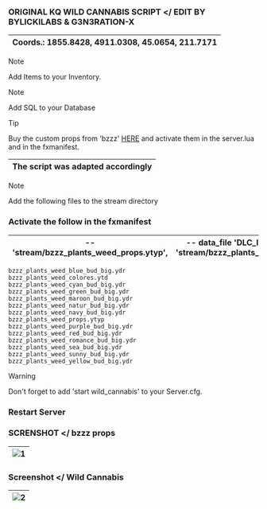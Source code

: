 ### ORIGINAL KQ WILD CANNABIS SCRIPT </ EDIT BY BYLICKILABS & G3N3RATION-X
|Coords.: 1855.8428, 4911.0308, 45.0654, 211.7171|
|---|

> [!NOTE]
> Add Items to your Inventory.

> [!NOTE]
> Add SQL to your Database

> [!TIP]
> Buy the custom props from 'bzzz' <a href="https://bzzz.tebex.io/package/5954200"> HERE</a>
and activate them in the server.lua and in the fxmanifest.

|The script was adapted accordingly|
|---|


> [!NOTE]
> Add the following files to the stream directory

### Activate the follow in the fxmanifest

| -- 'stream/bzzz_plants_weed_props.ytyp',| -- data_file 'DLC_ITYP_REQUEST' 'stream/bzzz_plants_weed_props.ytyp' |
|---|---|

```yarn
bzzz_plants_weed_blue_bud_big.ydr
bzzz_plants_weed_colores.ytd
bzzz_plants_weed_cyan_bud_big.ydr
bzzz_plants_weed_green_bud_big.ydr
bzzz_plants_weed_maroon_bud_big.ydr
bzzz_plants_weed_natur_bud_big.ydr
bzzz_plants_weed_navy_bud_big.ydr
bzzz_plants_weed_props.ytyp
bzzz_plants_weed_purple_bud_big.ydr
bzzz_plants_weed_red_bud_big.ydr
bzzz_plants_weed_romance_bud_big.ydr
bzzz_plants_weed_sea_bud_big.ydr
bzzz_plants_weed_sunny_bud_big.ydr
bzzz_plants_weed_yellow_bud_big.ydr
```
> [!WARNING]
> Don't forget to add 'start wild_cannabis' to your Server.cfg.

### Restart Server

### SCRENSHOT </ bzzz props
|![1](https://github.com/bylickilabs/wild_cannabis/assets/109308073/c3db8164-5b57-4b04-960f-2af1c6dc7410)|
|---|

### Screenshot </ Wild Cannabis
|![2](https://github.com/bylickilabs/wild_cannabis/assets/109308073/03ccb8cd-70cb-4e4e-bc87-fd0edac6a064)|
|---|
